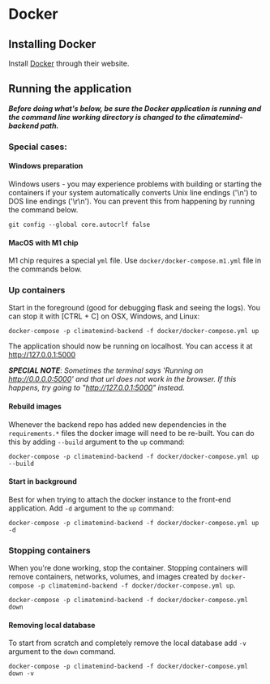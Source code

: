 # Docker

## Installing Docker

Install [Docker](https://www.docker.com/products/docker-desktop) through their website.

## Running the application

_**Before doing what's below, be sure the Docker application is running and the command line working directory is changed to the climatemind-backend path.**_

### Special cases:

#### Windows preparation

Windows users - you may experience problems with building or starting the containers if your system automatically converts Unix line endings ('\n') to DOS line endings ('\r\n'). You can prevent this from happening by running the command below.

```
git config --global core.autocrlf false
```

#### MacOS with M1 chip

M1 chip requires a special `yml` file. Use `docker/docker-compose.m1.yml` file in the commands below.

### Up containers

Start in the foreground (good for debugging flask and seeing the logs). You can stop it with \[CTRL + C] on OSX, Windows, and Linux:

```
docker-compose -p climatemind-backend -f docker/docker-compose.yml up
```

The application should now be running on localhost. You can access it at http://127.0.0.1:5000

_**SPECIAL NOTE**_: _Sometimes the terminal says 'Running on http://0.0.0.0:5000' and that url does not work in the browser. If this happens, try going to "http://127.0.0.1:5000" instead._

#### Rebuild images

Whenever the backend repo has added new dependencies in the `requirements.*` files the docker image will need to be re-built. You can do this by adding `--build` argument to the `up` command:

```
docker-compose -p climatemind-backend -f docker/docker-compose.yml up --build
```

#### Start in background

Best for when trying to attach the docker instance to the front-end application. Add `-d` argument to the `up` command:

```
docker-compose -p climatemind-backend -f docker/docker-compose.yml up -d
```

### Stopping containers

When you're done working, stop the container. Stopping containers will remove containers, networks, volumes, and images created by `docker-compose -p climatemind-backend -f docker/docker-compose.yml up`.

```
docker-compose -p climatemind-backend -f docker/docker-compose.yml down
```

#### Removing local database

To start from scratch and completely remove the local database add `-v` argument to the `down` command.

```
docker-compose -p climatemind-backend -f docker/docker-compose.yml down -v
```
